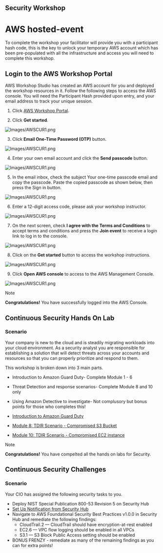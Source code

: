 ## Security Workshop 

# AWS hosted-event

To complete the workshop your facilitator will provide you with a participant hash code, this is the key to unlock your temporary AWS account which has been pre-populated with all the infrastructure and access you will need to complete this workshop.

## Login to the AWS Workshop Portal

AWS Workshop Studio has created an AWS account for you and deployed the workshop resources in it. Follow the following steps to access the AWS console. You will need the Participant Hash provided upon entry, and your email address to track your unique session.

1. Click [AWS Workshop Portal](https://catalog.us-east-1.prod.workshops.aws/).

2. Click **Get started**.

![Images/AWSCUR1.png](/static/costoptimization/getting-started/setup-event-engine-00.png?classes=lab_picture_small)

3. Click **Email One-Time Password (OTP)** button.

![Images/AWSCUR1.png](/static/costoptimization/getting-started/setup-event-engine-01.png?classes=lab_picture_small)

4. Enter your own email account and click the **Send passcode** button.

![Images/AWSCUR1.png](/static/costoptimization/getting-started/setup-event-engine-02.png?classes=lab_picture_small)

5. In the email inbox, check the subject Your one-time passcode email and copy the passcode. Paste the copied passcode as shown below, then press the Sign in button.

![Images/AWSCUR1.png](/static/costoptimization/getting-started/setup-event-engine-03.png?classes=lab_picture_small)

6. Enter a 12-digit access code, please ask your workshop instructor.

![Images/AWSCUR1.png](/static/costoptimization/getting-started/hashcode.png?classes=lab_picture_small)

7. On the next screen, check **I agree with the Terms and Conditions** to accept terms and conditions and press the **Join event** to receive a login link to log in to the console.

![Images/AWSCUR1.png](/static/costoptimization/getting-started/setup-event-engine-04.png?classes=lab_picture_small)

8. Click on the **Get started** button to access the workshop instructions.

![Images/AWSCUR1.png](/static/costoptimization/getting-started/setup-event-engine-05.png?classes=lab_picture_small)

9. Click **Open AWS console** to access to the AWS Management Console.

![Images/AWSCUR1.png](/static/costoptimization/getting-started/setup-event-engine-06.png?classes=lab_picture_small)

> [!NOTE]
> **Congratulations!** You have successfully logged into the AWS Console.

## Continuous Security Hands On Lab

### Scenario 

Your company is new to the cloud and is steadily migrating workloads into your cloud environment. As a security analyst you are responsible for establishing a solution that will detect threats across your accounts and resources so that you can properly prioritize and respond to them.

This workshop is broken down into 3 main parts.
* Introduction to Amazon Guard Duty- Complete Module 1 - 6
* Threat Detection and response scenarios- Complete Module 8 and 10 only
* Using Amazon Detective to investigate- Not complusory but bonus points for those who completes this! 

 * [Introduction to Amazon Guard Duty](https://catalog.workshops.aws/guardduty/en-US/1-introduction-to-guardduty)
 * [Module 8: TDIR Scenario - Compromised S3 Bucket](https://catalog.workshops.aws/guardduty/en-US/2-tdir-scenarios/mod8)
 * [Module 10: TDIR Scenario - Compromised EC2 instance](https://catalog.workshops.aws/guardduty/en-US/2-tdir-scenarios/mod10)
 
 > [!NOTE]
> **Congratulations!** You have compelted all the hands on labs for Security.

## Continuous Security Challenges

### Scenario 
 Your CIO has assigned the following security tasks to you. 
 * Deploy NIST Special Publication 800-53 Revision 5 on Security Hub
 * [Set Up Notification from Security Hub](https://catalog.workshops.aws/inspector/en-US/module4/4-2-configure-finding-notifications-with-security-hub)
 * Navigate to AWS Foundational Security Best Practices v1.0.0 in Security Hub and remediate the following findings:
    - CloudTrail.2 — CloudTrail should have encryption-at-rest enabled
    - EC2.6 — VPC flow logging should be enabled in all VPCs
    - S3.1 — S3 Block Public Access setting should be enabled
* BONUS FRENZY - remediate as many of the remaining findings as you can for extra points!
